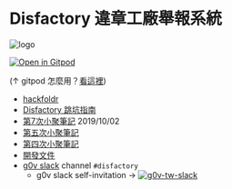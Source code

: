 # Disfactory 違章工廠舉報系統

![logo](https://github.com/yoyo930021/Disfactory/raw/master/docs/images/Logo_Banner.png)

[![Open in Gitpod](https://gitpod.io/button/open-in-gitpod.svg)](https://gitpod.io/#https://github.com/yoyo930021/Disfactory)

(↑ gitpod 怎麼用？[看這裡](./docs/gitpod.md))

- [hackfoldr](https://beta.hackfoldr.org/Disfactory)
- [Disfactory 跳坑指南](https://g0v.hackmd.io/VqCrCpoQT4KQGVhbqR9r6A)
- [第7次小聚筆記](https://g0v.hackmd.io/lDWc7EAgQu214i3Nhf7Sqg) 2019/10/02
- [第五次小聚筆記](https://g0v.hackmd.io/3ah7-EB3SvmTNC4Mz_cNdg)
- [第四次小聚筆記](https://g0v.hackmd.io/1w_44QhqTWKi2dcyzCitkA)
- [開發文件](https://g0v.hackmd.io/FZFghtuoQ0aaGIl9xXzuKw)
- [g0v slack](https://g0v-tw.slack.com) channel `#disfactory`
  - g0v slack self-invitation → [![g0v-tw-slack](http://join.g0v.today/badge.svg)](http://join.g0v.today/)
